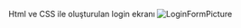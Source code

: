 Html ve CSS ile oluşturulan login ekranı
![LoginFormPicture](https://user-images.githubusercontent.com/114381662/206974017-5b6d4d05-41c0-4373-adf6-108191148246.jpg)
